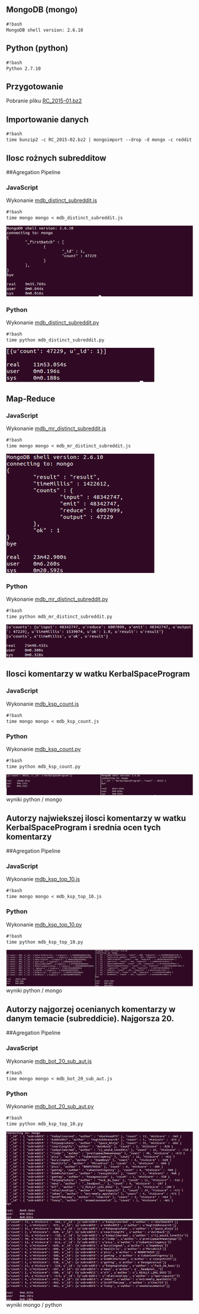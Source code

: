 

## MongoDB (mongo)
```
#!bash
MongoDB shell version: 2.6.10
```
## Python (python)
```
#!bash
Python 2.7.10
```
## Przygotowanie
Pobranie pliku [RC_2015-01.bz2](https://archive.org/download/2015_reddit_comments_corpus/reddit_data/2015/RC_2015-01.bz2)

## Importowanie danych
```
#!bash
time bunzip2 -c RC_2015-02.bz2 | mongoimport --drop -d mongo -c reddit
```

## Ilosc rożnych subredditow 
##Agregation Pipeline
### JavaScript
Wykonanie [mdb_distinct_subreddit.js](https://github.com/pwiergowski/nosql_f/blob/master/pliki/mdb_distinct_subreddit.js)
```
#!bash
time mongo mongo < mdb_distinct_subreddit.js
```
![mongo_distinct.png](https://github.com/pwiergowski/nosql_f/blob/master/image/mongo_distinct.png)

### Python
Wykonanie [mdb_distinct_subreddit.py](https://github.com/pwiergowski/nosql_f/blob/master/pliki/mdb_distinct_subreddit.py)
```
#!bash
time python mdb_distinct_subreddit.py
```
![mdb_distinct_subreddit.png](https://github.com/pwiergowski/nosql_f/blob/master/image/mdb_distinct_subreddit.png)

## Map-Reduce
### JavaScript
Wykonanie [mdb_mr_distinct_subreddit.js](https://github.com/pwiergowski/nosql_f/blob/master/pliki/mdb_distinct_subreddit.js)
```
#!bash
time mongo mongo < mdb_mr_distinct_subreddit.js
```
![mdb_mr_distinct_subreddit.png](https://github.com/pwiergowski/nosql_f/blob/master/image/mdb_mr_distinct_subreddit.png)

### Python
Wykonanie [mdb_mr_distinct_subreddit.py](https://github.com/pwiergowski/nosql_f/blob/master/pliki/mdb_distinct_subreddit.py)
```
#!bash
time python mdb_mr_distinct_subreddit.py
```
![mdb_distinct_subreddit.png](https://github.com/pwiergowski/nosql_f/blob/master/image/mdb_mr_distinct_subreddit_py.png)

## Ilosci komentarzy w watku KerbalSpaceProgram
### JavaScript
Wykonanie [mdb_ksp_count.js](https://github.com/pwiergowski/nosql_f/blob/master/pliki/mdb_ksp_count.js)
```
#!bash
time mongo mongo < mdb_ksp_count.js
```

### Python
Wykonanie [mdb_ksp_count.py](https://github.com/pwiergowski/nosql_f/blob/master/pliki/mdb_ksp_count.py)
```
#!bash
time python mdb_ksp_count.py
```
![mdb_ksp_count.png](https://github.com/pwiergowski/nosql_f/blob/master/image/mdb_ksp_count.png)
wyniki python / mongo

## Autorzy najwiekszej ilosci komentarzy w watku KerbalSpaceProgram i srednia ocen tych komentarzy  
##Agregation Pipeline
### JavaScript
Wykonanie [mdb_ksp_top_10.js](https://github.com/pwiergowski/nosql_f/blob/master/pliki/mdb_ksp_top_10.js)
```
#!bash
time mongo mongo < mdb_ksp_top_10.js
```

### Python
Wykonanie [mdb_ksp_top_10.py](https://github.com/pwiergowski/nosql_f/blob/master/pliki/mdb_ksp_top_10.py)
```
#!bash
time python mdb_ksp_top_10.py
```
![mdb_ksp_top_10.png](https://github.com/pwiergowski/nosql_f/blob/master/image/mdb_ksp_top_10.png)
wyniki python / mongo

## Autorzy najgorzej ocenianych komentarzy w danym temacie (subreddicie). Najgorsza 20.
##Agregation Pipeline
### JavaScript
Wykonanie [mdb_bot_20_sub_aut.js](https://github.com/pwiergowski/nosql_f/blob/master/pliki/mdb_bot_20_sub_aut.js)
```
#!bash
time mongo mongo < mdb_bot_20_sub_aut.js
```

### Python
Wykonanie [mdb_bot_20_sub_aut.py](https://github.com/pwiergowski/nosql_f/blob/master/pliki/mdb_bot_20_sub_aut.py)
```
#!bash
time python mdb_ksp_top_10.py
```
![mdb_ksp_top_10.png](https://github.com/pwiergowski/nosql_f/blob/master/image/mdb_bot_20_sub_aut.png)
wyniki mongo / python



